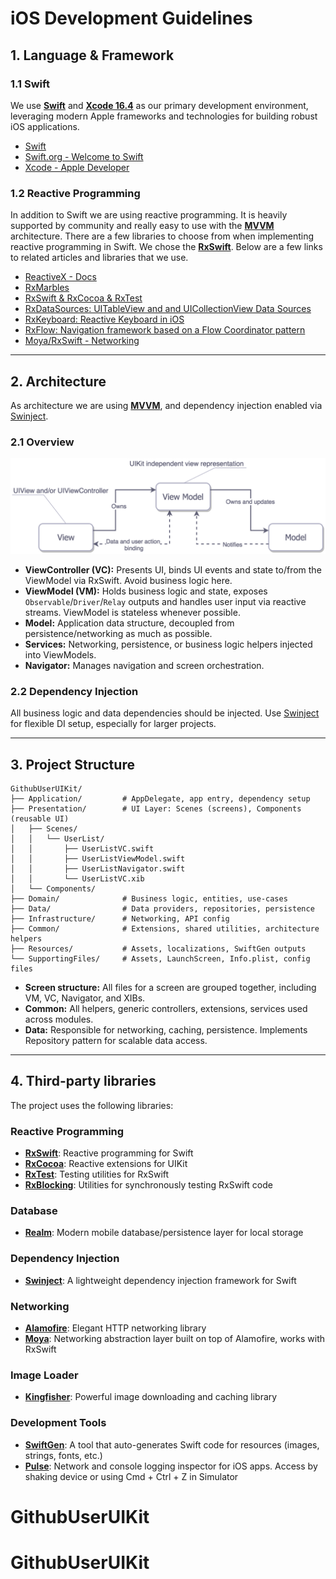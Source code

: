 # iOS Development Guidelines

## 1. Language & Framework

### 1.1 Swift

We use **[Swift](https://developer.apple.com/swift/)** and **[Xcode 16.4](https://developer.apple.com/xcode/)** as our primary development environment, leveraging modern Apple frameworks and technologies for building robust iOS applications.

- [Swift](https://developer.apple.com/swift/)  
- [Swift.org - Welcome to Swift](https://swift.org/)  
- [Xcode - Apple Developer](https://developer.apple.com/xcode/)  
### 1.2 Reactive Programming

In addition to Swift we are using reactive programming. It is heavily supported by community and really easy to use with the **[MVVM](https://medium.com/flawless-app-stories/how-to-use-a-model-view-viewmodel-architecture-for-ios-46963c67be1b)** architecture. There are a few libraries to choose from when implementing reactive programming in Swift. We chose the **[RxSwift](https://github.com/ReactiveX/RxSwift)**. Below are a few links to related articles and libraries that we use.

- [ReactiveX - Docs](http://reactivex.io/)  
- [RxMarbles](http://rxmarbles.com/)  
- [RxSwift & RxCocoa & RxTest](https://github.com/ReactiveX/RxSwift)  
- [RxDataSources: UITableView and and UICollectionView Data Sources](https://github.com/RxSwiftCommunity/RxDataSources)  
- [RxKeyboard: Reactive Keyboard in iOS](https://github.com/RxSwiftCommunity/RxKeyboard)  
- [RxFlow: Navigation framework based on a Flow Coordinator pattern](https://github.com/RxSwiftCommunity/RxFlow)  
- [Moya/RxSwift - Networking](https://github.com/Moya/Moya/blob/master/docs/RxSwift.md)  

---

## 2. Architecture

As architecture we are using **[MVVM](https://medium.com/flawless-app-stories/how-to-use-a-model-view-viewmodel-architecture-for-ios-46963c67be1b)**, and dependency injection enabled via [Swinject](https://github.com/Swinject/Swinject).


### 2.1 Overview
![](/images/image1.png)
- **ViewController (VC):** Presents UI, binds UI events and state to/from the ViewModel via RxSwift. Avoid business logic here.
- **ViewModel (VM):** Holds business logic and state, exposes `Observable`/`Driver`/`Relay` outputs and handles user input via reactive streams. ViewModel is stateless whenever possible.
- **Model:** Application data structure, decoupled from persistence/networking as much as possible.
- **Services:** Networking, persistence, or business logic helpers injected into ViewModels.
- **Navigator:** Manages navigation and screen orchestration.


### 2.2 Dependency Injection

All business logic and data dependencies should be injected. Use [Swinject](https://github.com/Swinject/Swinject) for flexible DI setup, especially for larger projects.

---

## 3. Project Structure

```
GithubUserUIKit/
├── Application/         # AppDelegate, app entry, dependency setup
├── Presentation/        # UI Layer: Scenes (screens), Components (reusable UI)
│   ├── Scenes/
│   │   └── UserList/
│   │       ├── UserListVC.swift
│   │       ├── UserListViewModel.swift
│   │       ├── UserListNavigator.swift
│   │       └── UserListVC.xib
│   └── Components/
├── Domain/              # Business logic, entities, use-cases
├── Data/                # Data providers, repositories, persistence
├── Infrastructure/      # Networking, API config
├── Common/              # Extensions, shared utilities, architecture helpers
├── Resources/           # Assets, localizations, SwiftGen outputs
└── SupportingFiles/     # Assets, LaunchScreen, Info.plist, config files
```

- **Screen structure:** All files for a screen are grouped together, including VM, VC, Navigator, and XIBs.  
- **Common:** All helpers, generic controllers, extensions, services used across modules.
- **Data:** Responsible for networking, caching, persistence. Implements Repository pattern for scalable data access.

---

## 4. Third-party libraries
The project uses the following libraries:

### Reactive Programming
- **[RxSwift](https://github.com/ReactiveX/RxSwift)**: Reactive programming for Swift
- **[RxCocoa](https://github.com/ReactiveX/RxSwift/tree/main/RxCocoa)**: Reactive extensions for UIKit
- **[RxTest](https://github.com/ReactiveX/RxSwift/tree/main/RxTest)**: Testing utilities for RxSwift
- **[RxBlocking](https://github.com/ReactiveX/RxSwift/tree/main/RxBlocking)**: Utilities for synchronously testing RxSwift code

### Database
- **[Realm](https://github.com/realm/realm-cocoa)**: Modern mobile database/persistence layer for local storage

### Dependency Injection
- **[Swinject](https://github.com/Swinject/Swinject)**: A lightweight dependency injection framework for Swift

### Networking
- **[Alamofire](https://github.com/Alamofire/Alamofire)**: Elegant HTTP networking library
- **[Moya](https://github.com/Moya/Moya)**: Networking abstraction layer built on top of Alamofire, works with RxSwift

### Image Loader
- **[Kingfisher](https://github.com/onevcat/Kingfisher)**: Powerful image downloading and caching library

### Development Tools
- **[SwiftGen](https://github.com/SwiftGen/SwiftGen)**: A tool that auto-generates Swift code for resources (images, strings, fonts, etc.)
- **[Pulse](https://github.com/kean/Pulse)**: Network and console logging inspector for iOS apps. Access by shaking device or using Cmd + Ctrl + Z in Simulator
# GithubUserUIKit
# GithubUserUIKit
